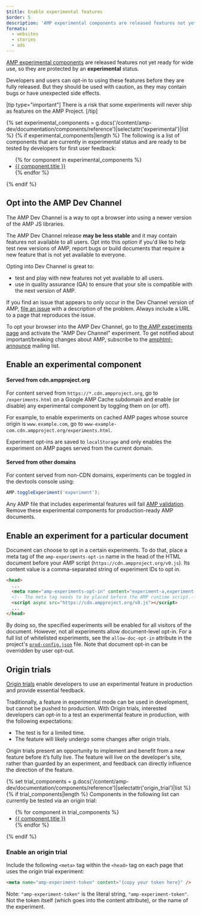 ```yaml
---
$title: Enable experimental features
$order: 5
description: 'AMP experimental components are released features not yet ready for wide use, so they are protected by an experimental status.'
formats:
  - websites
  - stories
  - ads
---
```


[AMP experimental components](https://github.com/ampproject/amphtml/tree/master/tools/experiments)
are released features not yet ready for wide use, so they are protected by an **experimental** status.

Developers and users can opt-in to using these features before they are fully released.
But they should be used with caution, as they may contain bugs or have unexpected side effects.

[tip type="important"]
There is a risk that some experiments will never ship as features on the AMP Project.
[/tip]

{% set experimental_components = g.docs('/content/amp-dev/documentation/components/reference')|selectattr('experimental')|list %}
{% if experimental_components|length %}
The following is a list of components that are currently in experimental status and are ready to be tested by developers for first user feedback:

<ul>
{% for component in experimental_components %}
  <li><a href="{{ component.url.path }}">{{ component.title }}</a></li>
{% endfor %}
</ul>
{% endif %}

## Opt into the AMP Dev Channel

The AMP Dev Channel is a way to opt a browser into using a newer version of the AMP JS libraries.

The AMP Dev Channel release **may be less stable** and it may contain features not available to all users. Opt into this option if you'd like to help test new versions of AMP, report bugs or build documents that require a new feature that is not yet available to everyone.

Opting into Dev Channel is great to:

- test and play with new features not yet available to all users.
- use in quality assurance (QA) to ensure that your site is compatible with the next version of AMP.

If you find an issue that appears to only occur in the Dev Channel version of AMP, [file an issue](https://github.com/ampproject/amphtml/issues/new) with a description of the problem. Always include a URL to a page that reproduces the issue.

To opt your browser into the AMP Dev Channel, go to [the AMP experiments page](https://cdn.ampproject.org/experiments.html) and activate the "AMP Dev Channel" experiment. To get notified about important/breaking changes about AMP, subscribe to the [amphtml-announce](https://groups.google.com/forum/#!forum/amphtml-announce) mailing list.

## Enable an experimental component

#### Served from cdn.ampproject.org

For content served from `https://*.cdn.ampproject.org`,
go to `/experiments.html` on a Google AMP Cache subdomain and enable (or disable) any experimental component by toggling them on (or off).

For example, to enable experiments on cached AMP pages whose source origin is `www.example.com`, go to `www-example-com.cdn.ampproject.org/experiments.html`.

Experiment opt-ins are saved to `localStorage` and only enables the experiment on AMP pages served from the current domain.

#### Served from other domains

For content served from non-CDN domains, experiments can be toggled in the devtools console using:

```js
AMP.toggleExperiment('experiment');
```

Any AMP file that includes experimental features will fail
[AMP validation](validation-workflow/validate_amp.md).
Remove these experimental components for production-ready AMP documents.

## Enable an experiment for a particular document

Document can choose to opt in a certain experiments. To do that, place a meta tag of the `amp-experiments-opt-in` name in the head of the HTML document before your AMP script (`https://cdn.ampproject.org/v0.js`). Its content value is a comma-separated string of experiment IDs to opt in.

```html
<head>
  ...
  <meta name="amp-experiments-opt-in" content="experiment-a,experiment-b" />
  <!-- The meta tag needs to be placed before the AMP runtime script.-->
  <script async src="https://cdn.ampproject.org/v0.js"></script>
  ...
</head>
```

By doing so, the specified experiments will be enabled for all visitors of the document. However, not all experiments allow document-level opt-in. For a full list of whitelisted experiments, see the `allow-doc-opt-in` attribute in the project's [`prod-config.json`](https://github.com/ampproject/amphtml/blob/master/build-system/global-configs/prod-config.json) file. Note that document opt-in can be overridden by user opt-out.

## Origin trials

[Origin trials](https://github.com/GoogleChrome/OriginTrials/blob/gh-pages/explainer.md) enable developers to use an experimental feature in production and provide essential feedback.

Traditionally, a feature in experimental mode can be used in development, but cannot be pushed to production. With Origin trials, interested developers can opt-in to a test an experimental feature in production, with the following expectations:

- The test is for a limited time.
- The feature will likely undergo some changes after origin trials.

Origin trials present an opportunity to implement and benefit from a new feature before it’s fully live. The feature will live on the developer's site, rather than guarded by an experiment, and feedback can directly influence the direction of the feature.

{% set trial_components = g.docs('/content/amp-dev/documentation/components/reference')|selectattr('origin_trial')|list %}
{% if trial_components|length %}
Components in the following list can currently be tested via an origin trial:

<ul>
{% for component in trial_components %}
  <li><a href="{{ component.url.path }}">{{ component.title }}</a></li>
{% endfor %}
</ul>
{% endif %}

### Enable an origin trial

Include the following `<meta>` tag within the `<head>` tag on each page that uses the origin trial experiment:

```html
<meta name="amp-experiment-token" content="{copy your token here}" />
```

Note: `"amp-experiment-token"` is the literal string, `"amp-experiment-token"`. Not the token itself (which goes into the content attribute), or the name of the experiment.
